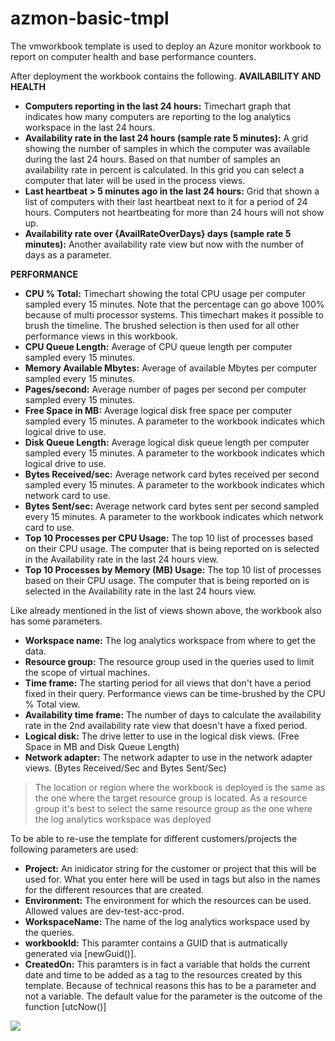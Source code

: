 # azmon-basic-tmpl

The vmworkbook template is used to deploy an Azure monitor workbook to report on computer health and base performance counters.

After deployment the workbook contains the following.
**AVAILABILITY AND HEALTH**

- **Computers reporting in the last 24 hours:** Timechart graph that indicates how many computers are reporting to the log analytics workspace in the last 24 hours.
- **Availability rate in the last 24 hours (sample rate 5 minutes):** A grid showing the number of samples in which the computer was available during the last 24 hours. Based on that number of samples an availability rate in percent is calculated. In this grid you can select a computer that later will be used in the process views.
- **Last heartbeat > 5 minutes ago in the last 24 hours:** Grid that shown a list of computers with their last heartbeat next to it for a period of 24 hours. Computers not heartbeating for more than 24 hours will not show up.
- **Availability rate over {AvailRateOverDays} days (sample rate 5 minutes):** Another availability rate view but now with the number of days as a parameter.

**PERFORMANCE**

- **CPU % Total:** Timechart showing the total CPU usage per computer sampled every 15 minutes. Note that the percentage can go above 100% because of multi processor systems. This timechart makes it possible to brush the timeline. The brushed selection is then used for all other performance views in this workbook.
- **CPU Queue Length:** Average of CPU queue length per computer sampled every 15 minutes.
- **Memory Available Mbytes:** Average of available Mbytes per computer sampled every 15 minutes.
- **Pages/second:** Average number of pages per second per computer sampled every 15 minutes.
- **Free Space in MB:** Average logical disk free space per computer sampled every 15 minutes. A parameter to the workbook indicates which logical drive to use.
- **Disk Queue Length:** Average logical disk queue length per computer sampled every 15 minutes. A parameter to the workbook indicates which logical drive to use.
- **Bytes Received/sec:** Average network card bytes received per second sampled every 15 minutes. A parameter to the workbook indicates which network card to use.
- **Bytes Sent/sec:** Average network card bytes sent per second sampled every 15 minutes. A parameter to the workbook indicates which network card to use.
- **Top 10 Processes per CPU Usage:** The top 10 list of processes based on their CPU usage. The computer that is being reported on is selected in the Availability rate in the last 24 hours view.
- **Top 10 Processes by Memory (MB) Usage:** The top 10 list of processes based on their CPU usage. The computer that is being reported on is selected in the Availability rate in the last 24 hours view.

Like already mentioned in the list of views shown above, the workbook also has some parameters.

- **Workspace name:** The log analytics workspace from where to get the data.
- **Resource group:** The resource group used in the queries used to limit the scope of virtual machines.
- **Time frame:** The starting period for all views that don't have a period fixed in their query. Performance views can be time-brushed by the CPU % Total view.
- **Availability time frame:** The number of days to calculate the availability rate in the 2nd availability rate view that doesn't have a fixed period.
- **Logical disk:** The drive letter to use in the logical disk views. (Free Space in MB and Disk Queue Length)
- **Network adapter:** The network adapter to use in the network adapter views. (Bytes Received/Sec and Bytes Sent/Sec)

> The location or region where the workbook is deployed is the same as the one where the target resource group is located. As a resource group it's best to select the same resource group as the one where the log analytics workspace was deployed

To be able to re-use the template for different customers/projects the following parameters are used:

- **Project:** An inidicator string for the customer or project that this will be used for. What you enter here will be used in tags but also in the names for the different resources that are created.
- **Environment:** The environment for which the resources can be used. Allowed values are dev-test-acc-prod.
- **WorkspaceName:** The name of the log analytics workspace used by the queries.
- **workbookId:** This paramter contains a GUID that is autmatically generated via [newGuid()].
- **CreatedOn:** This paramters is in fact a variable that holds the current date and time to be added as a tag to the resources created by this template. Because of technical reasons this has to be a parameter and not a variable. The default value for the parameter is the outcome of the function [utcNow()]

<a href="https://portal.azure.com/#create/Microsoft.Template/uri/https%3A%2F%2Fraw.githubusercontent.com%2Fmydur%2FARMtemplates%2Fmaster%2Fazmon-vmworkbook-tmpl%2F%5Fworking%2Ftemplate.json" target="_blank">
<img src="http://azuredeploy.net/deploybutton.png"/>
</a><br />
